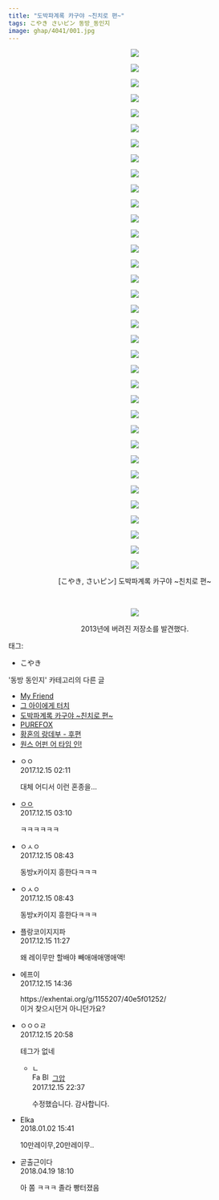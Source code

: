 ```yaml
---
title: "도박파계록 카구야 ~친치로 편~"
tags: こやき さいピン 동방_동인지
image: ghap/4041/001.jpg
---
```

<div class="article">
<p style="text-align: center; clear: none; float: none;"><img src="{{ site.nasurl }}/ghap/4041/001.jpg"/></p>
<p style="text-align: center; clear: none; float: none;"><img src="{{ site.nasurl }}/ghap/4041/002.jpg"/></p>
<p style="text-align: center; clear: none; float: none;"><img src="{{ site.nasurl }}/ghap/4041/003.jpg"/></p>
<p style="text-align: center; clear: none; float: none;"><img src="{{ site.nasurl }}/ghap/4041/004.jpg"/></p>
<p style="text-align: center; clear: none; float: none;"><img src="{{ site.nasurl }}/ghap/4041/005.jpg"/></p>
<p style="text-align: center; clear: none; float: none;"><img src="{{ site.nasurl }}/ghap/4041/006.jpg"/></p>
<p style="text-align: center; clear: none; float: none;"><img src="{{ site.nasurl }}/ghap/4041/007.jpg"/></p>
<p style="text-align: center; clear: none; float: none;"><img src="{{ site.nasurl }}/ghap/4041/008.jpg"/></p>
<p style="text-align: center; clear: none; float: none;"><img src="{{ site.nasurl }}/ghap/4041/009.jpg"/></p>
<p style="text-align: center; clear: none; float: none;"><img src="{{ site.nasurl }}/ghap/4041/010.jpg"/></p>
<p style="text-align: center; clear: none; float: none;"><img src="{{ site.nasurl }}/ghap/4041/011.jpg"/></p>
<p style="text-align: center; clear: none; float: none;"><img src="{{ site.nasurl }}/ghap/4041/012.jpg"/></p>
<p style="text-align: center; clear: none; float: none;"><img src="{{ site.nasurl }}/ghap/4041/013.jpg"/></p>
<p style="text-align: center; clear: none; float: none;"><img src="{{ site.nasurl }}/ghap/4041/014.jpg"/></p>
<p style="text-align: center; clear: none; float: none;"><img src="{{ site.nasurl }}/ghap/4041/015.jpg"/></p>
<p style="text-align: center; clear: none; float: none;"><img src="{{ site.nasurl }}/ghap/4041/016.jpg"/></p>
<p style="text-align: center; clear: none; float: none;"><img src="{{ site.nasurl }}/ghap/4041/017.jpg"/></p>
<p style="text-align: center; clear: none; float: none;"><img src="{{ site.nasurl }}/ghap/4041/018.jpg"/></p>
<p style="text-align: center; clear: none; float: none;"><img src="{{ site.nasurl }}/ghap/4041/019.jpg"/></p>
<p style="text-align: center; clear: none; float: none;"><img src="{{ site.nasurl }}/ghap/4041/020.jpg"/></p>
<p style="text-align: center; clear: none; float: none;"><img src="{{ site.nasurl }}/ghap/4041/021.jpg"/></p>
<p style="text-align: center; clear: none; float: none;"><img src="{{ site.nasurl }}/ghap/4041/022.jpg"/></p>
<p style="text-align: center; clear: none; float: none;"><img src="{{ site.nasurl }}/ghap/4041/023.jpg"/></p>
<p style="text-align: center; clear: none; float: none;"><img src="{{ site.nasurl }}/ghap/4041/024.jpg"/></p>
<p style="text-align: center; clear: none; float: none;"><img src="{{ site.nasurl }}/ghap/4041/025.jpg"/></p>
<p style="text-align: center; clear: none; float: none;"><img src="{{ site.nasurl }}/ghap/4041/026.jpg"/></p>
<p style="text-align: center; clear: none; float: none;"><img src="{{ site.nasurl }}/ghap/4041/027.jpg"/></p>
<p style="text-align: center; clear: none; float: none;"><img src="{{ site.nasurl }}/ghap/4041/028.jpg"/></p>
<p style="text-align: center; clear: none; float: none;"><img src="{{ site.nasurl }}/ghap/4041/029.jpg"/></p>
<p style="text-align: center; clear: none; float: none;"><img src="{{ site.nasurl }}/ghap/4041/030.jpg"/></p>
<p style="text-align: center; clear: none; float: none;"><img src="{{ site.nasurl }}/ghap/4041/031.jpg"/></p>
<p style="text-align: center; clear: none; float: none;"><img src="{{ site.nasurl }}/ghap/4041/032.jpg"/></p>
<p style="text-align: center; clear: none; float: none;"><img src="{{ site.nasurl }}/ghap/4041/033.jpg"/></p>
<p style="text-align: center; clear: none; float: none;"><img src="{{ site.nasurl }}/ghap/4041/034.jpg"/></p>
<p style="text-align: center; clear: none; float: none;"><img src="{{ site.nasurl }}/ghap/4041/035.jpg"/></p>
<p style="text-align: center; clear: none; float: none;">[こやき, さいピン] 도박파계록 카구야 ~친치로 편~</p>
<p style="text-align: center; clear: none; float: none;"><br/></p>
<p style="text-align: center; clear: none; float: none;"><img src="{{ site.nasurl }}/ghap/4041/036.jpg"/></p>
<p style="text-align: center; clear: none; float: none;">2013년에 버려진 저장소를 발견했다.</p>
</div><div class="tagTrail">
<p>태그: </p>
<ul>
<li>こやき</li>
</ul>
</div><div class="another">
<p>'동방 동인지' 카테고리의 다른 글</p>
<ul>
<li><a href="/2017-12-15-ghap_4044">My Friend</a></li>
<li><a href="/2017-12-15-ghap_4043">그 아이에게 터치</a></li>
<li><a href="/2017-12-15-ghap_4041">도박파계록 카구야 ~친치로 편~</a></li>
<li><a href="/2017-12-15-ghap_4040">PUREFOX</a></li>
<li><a href="/2017-12-15-ghap_4035">황혼의 랑데부 - 후편</a></li>
<li><a href="/2017-12-15-ghap_4034">원스 어펀 어 타임 인!</a></li>
</ul>
</div><div class="cb_module cb_fluid">
<div class="cb_wrt cb_profile">
<div class="comment">
<ul>
<li class="cb_thumb_off" id="comment15152426">
<div class="cb_comment_area">
<div class="cb_info_area">
<div class="cb_section">
<span class="cb_nick_name">ㅇㅇ</span>
</div>
<div class="cb_section">
<span class="cb_date">2017.12.15 02:11 </span>
</div>
</div>
<div class="cb_dsc_comment">
<p class="cb_dsc">
											대체 어디서 이런 혼종을...
										</p>
</div>
</div></li>
<li class="cb_thumb_off" id="comment15152447">
<div class="cb_comment_area">
<div class="cb_info_area">
<div class="cb_section">
<span class="cb_nick_name"> <a href="http://ㅇㅇㅇ" onclick="return openLinkInNewWindow(this)">ㅇㅇ</a></span>
</div>
<div class="cb_section">
<span class="cb_date">2017.12.15 03:10 </span>
</div>
</div>
<div class="cb_dsc_comment">
<p class="cb_dsc">
											ㅋㅋㅋㅋㅋㅋ
										</p>
</div>
</div></li>
<li class="cb_thumb_off" id="comment15152540">
<div class="cb_comment_area">
<div class="cb_info_area">
<div class="cb_section">
<span class="cb_nick_name">ㅇㅅㅇ</span>
</div>
<div class="cb_section">
<span class="cb_date">2017.12.15 08:43 </span>
</div>
</div>
<div class="cb_dsc_comment">
<p class="cb_dsc">
											동방x카이지 흥한다ㅋㅋㅋ
										</p>
</div>
</div></li>
<li class="cb_thumb_off" id="comment15152541">
<div class="cb_comment_area">
<div class="cb_info_area">
<div class="cb_section">
<span class="cb_nick_name">ㅇㅅㅇ</span>
</div>
<div class="cb_section">
<span class="cb_date">2017.12.15 08:43 </span>
</div>
</div>
<div class="cb_dsc_comment">
<p class="cb_dsc">
											동방x카이지 흥한다ㅋㅋㅋ
										</p>
</div>
</div></li>
<li class="cb_thumb_off" id="comment15152625">
<div class="cb_comment_area">
<div class="cb_info_area">
<div class="cb_section">
<span class="cb_nick_name">플랑코이지지파</span>
</div>
<div class="cb_section">
<span class="cb_date">2017.12.15 11:27 </span>
</div>
</div>
<div class="cb_dsc_comment">
<p class="cb_dsc">
											왜 레이무만 할배야 빼애애애앵애액!
										</p>
</div>
</div></li>
<li class="cb_thumb_off" id="comment15152720">
<div class="cb_comment_area">
<div class="cb_info_area">
<div class="cb_section">
<span class="cb_nick_name">에프이</span>
</div>
<div class="cb_section">
<span class="cb_date">2017.12.15 14:36 </span>
</div>
</div>
<div class="cb_dsc_comment">
<p class="cb_dsc">
											https://exhentai.org/g/1155207/40e5f01252/<br/>
이거 찾으시던거 아니던가요?
										</p>
</div>
</div></li>
<li class="cb_thumb_off" id="comment15152921">
<div class="cb_comment_area">
<div class="cb_info_area">
<div class="cb_section">
<span class="cb_nick_name">ㅇㅇㅇㄹ</span>
</div>
<div class="cb_section">
<span class="cb_date">2017.12.15 20:58 </span>
</div>
</div>
<div class="cb_dsc_comment">
<p class="cb_dsc">
											테그가 없네
										</p>
</div>
<ul>
<li class="cb_thumb_off" id="comment15152983">
<span class="cb_bu_subnode">ㄴ</span>
<div class="cb_comment_area">
<div class="cb_info_area">
<div class="cb_section">
<span class="cb_nick_name"><img alt="Favicon of https://ghaptouhou.tistory.com" height="16" onerror="this.onerror=null;this.parentNode.removeChild(this)" src="https://ghaptouhou.tistory.com/favicon.ico" width="16"/> <img alt="BlogIcon" height="16" onerror="this.parentNode.removeChild(this)" src="https://ghaptouhou.tistory.com/index.gif" width="16"/> <a href="https://ghaptouhou.tistory.com" onclick="return openLinkInNewWindow(this)"> 그압</a><span class="tistoryProfileLayerTrigger" onclick='TistoryProfile.show(event, this, {"title":"\uc800\uae30 \uc774\uac70 \ub098\uc911\uc5d0 \uc218\uc815 \uac00\ub2a5\ud558\ub098\uc694","url":"https:\/\/ghap.tistory.com","nickname":"\uadf8\uc555","items":[]}); return false;'></span></span>
</div>
<div class="cb_section">
<span class="cb_date">2017.12.15 22:37 </span>
</div>
</div>
<div class="cb_dsc_comment">
<p class="cb_dsc">
																수정했습니다. 감사합니다.
															</p>
</div>
</div>
</li>
</ul>
</div></li>
<li class="cb_thumb_off" id="comment15164746">
<div class="cb_comment_area">
<div class="cb_info_area">
<div class="cb_section">
<span class="cb_nick_name">Elka</span>
</div>
<div class="cb_section">
<span class="cb_date">2018.01.02 15:41 </span>
</div>
</div>
<div class="cb_dsc_comment">
<p class="cb_dsc">
											10만레이무,20만레이무..
										</p>
</div>
</div></li>
<li class="cb_thumb_off" id="comment15241444">
<div class="cb_comment_area">
<div class="cb_info_area">
<div class="cb_section">
<span class="cb_nick_name">곧출근이다</span>
</div>
<div class="cb_section">
<span class="cb_date">2018.04.19 18:10 </span>
</div>
</div>
<div class="cb_dsc_comment">
<p class="cb_dsc">
											아 쫌 ㅋㅋㅋ 졸라 빵터졌음
										</p>
</div>
</div></li>
</ul>
</div>
</div><!-- commentList close -->
</div>